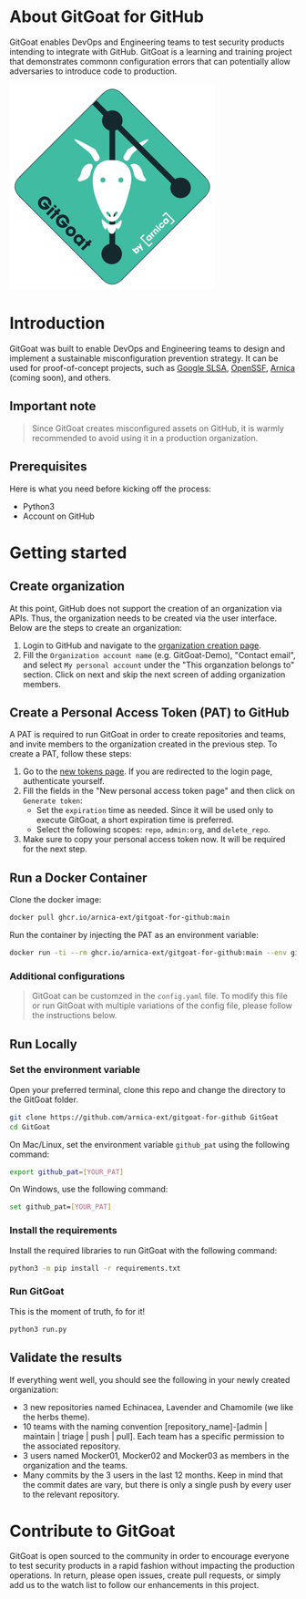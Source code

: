 # About GitGoat for GitHub
GitGoat enables DevOps and Engineering teams to test security products intending to integrate with GitHub.
GitGoat is a learning and training project that demonstrates commonn configuration errors that can potentially allow adversaries to introduce code to production. 

![logo](images/gitgoat-logo.png)

# Introduction
GitGoat was built to enable DevOps and Engineering teams to design and implement a sustainable misconfiguration prevention strategy. It can be used for proof-of-concept projects, such as [Google SLSA](https://slsa.dev "Supply-chain Levels for Software Artifacts"), [OpenSSF](https://openssf.org "Open Source Security Foundation"), [Arnica](https://arnica.io) (coming soon), and others. 

## Important note
> Since GitGoat creates misconfigured assets on GitHub, it is warmly recommended to avoid using it in a production organization. 

## Prerequisites
Here is what you need before kicking off the process:
* Python3 
* Account on GitHub

# Getting started

## Create organization
At this point, GitHub does not support the creation of an organization via APIs. Thus, the organization needs to be created via the user interface. Below are the steps to create an organization:
1. Login to GitHub and navigate to the [organization creation page](https://github.com/account/organizations/new?plan=team_free). 
2. Fill the `Organization account name` (e.g. GitGoat-Demo), "Contact email", and select `My personal account` under  the "This organzation belongs to" section. Click on next and skip the next screen of adding organization members.

## Create a Personal Access Token (PAT) to GitHub
A PAT is required to run GitGoat in order to create repositories and teams, and invite members to the organization created in the previous step. 
To create a PAT, follow these steps:
1. Go to the [new tokens page](https://github.com/settings/tokens/new "GitHub New Tokens Page"). If you are redirected to the login page, authenticate yourself.
2. Fill the fields in the "New personal access token page" and then click on `Generate token`:
   * Set the `expiration` time as needed. Since it will be used only to execute GitGoat, a short expiration time is preferred.
   * Select the following scopes: `repo`, `admin:org`, and `delete_repo`. 
3. Make sure to copy your personal access token now. It will be required for the next step.

## Run a Docker Container
Clone the docker image:
```bash
docker pull ghcr.io/arnica-ext/gitgoat-for-github:main
```
Run the container by injecting the PAT as an environment variable:
```bash
docker run -ti --rm ghcr.io/arnica-ext/gitgoat-for-github:main --env github_token=[YOUR_PAT] python3 run.py --org [YOUR_ORGANIZATION_NAME]
```
### Additional configurations
> GitGoat can be customzed in the `config.yaml` file. To modify this file or run GitGoat with multiple variations of the config file, please follow the instructions below. 

## Run Locally 
### Set the environment variable
Open your preferred terminal, clone this repo and change the directory to the GitGoat folder.
```bash
git clone https://github.com/arnica-ext/gitgoat-for-github GitGoat
cd GitGoat
```
On Mac/Linux, set the environment variable `github_pat` using the following command:
```bash
export github_pat=[YOUR_PAT]
```
On Windows, use the following command:
```bash
set github_pat=[YOUR_PAT]
```

### Install the requirements 
Install the required libraries to run GitGoat with the following command:
```bash
python3 -m pip install -r requirements.txt
```

### Run GitGoat
This is the moment of truth, fo for it!
```bash
python3 run.py
```

## Validate the results
If everything went well, you should see the following in your newly created organization:
* 3 new repositories named Echinacea, Lavender and Chamomile (we like the herbs theme).
* 10 teams with the naming convention [repository_name]-[admin | maintain | triage | push | pull]. Each team has a specific permission to the associated repository.
* 3 users named Mocker01, Mocker02 and Mocker03 as members in the organization and the teams. 
* Many commits by the 3 users in the last 12 months. Keep in mind that the commit dates are vary, but there is only a single push by every user to the relevant repository.

# Contribute to GitGoat
GitGoat is open sourced to the community in order to encourage everyone to test security products in a rapid fashion without impacting the production operations. 
In return, please open issues, create pull requests, or simply add us to the watch list to follow our enhancements in this project. 
